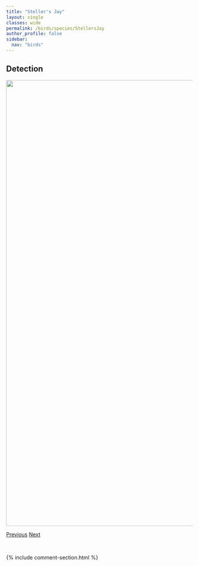 ```yaml
---
title: "Steller's Jay"
layout: single
classes: wide
permalink: /birds/species/StellersJay
author_profile: false
sidebar:
  nav: "birds"
---
```


<h2>Detection</h2>

<a href="https://drive.google.com/uc?export=view&id=1GusKJBtH_Yzh_eUGZvkwaHzbZXtAJOs8">
<img src="https://drive.google.com/uc?export=view&id=1GusKJBtH_Yzh_eUGZvkwaHzbZXtAJOs8" height = "1200" width = "800">
</a>

<a href="/DevelopmentWebsite/birds/species/SharptailedGrouse" class="pagination--pager" title="Sharp-tailed Grouse">Previous</a> <a href="/DevelopmentWebsite/birds/species/SwainsonsHawk" class="pagination--pager" title="Swainson's Hawk">Next</a>

<p>&nbsp;</p>

{% include comment-section.html %}

